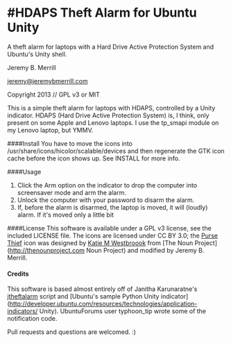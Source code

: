 #HDAPS Theft Alarm for Ubuntu Unity
=================================
A theft alarm for laptops with a Hard Drive Active Protection System and Ubuntu's Unity shell.

Jeremy B. Merrill

jeremy@jeremybmerrill.com

Copyright 2013 // GPL v3 or MIT

This is a simple theft alarm for laptops with HDAPS, controlled by a Unity indicator. HDAPS (Hard Drive Active Protection System) is, I think, only present on some Apple and Lenovo laptops. I use the tp_smapi module on my Lenovo laptop, but YMMV.


####Install
You have to move the icons into /usr/share/icons/hicolor/scalable/devices and then regenerate the GTK icon cache before the icon shows up. See INSTALL for more info.

####Usage
1. Click the Arm option on the indicator to drop the computer into screensaver mode and arm the alarm.
2. Unlock the computer with your password to disarm the alarm.
3. If, before the alarm is disarmed, the laptop is moved, it will (loudly) alarm. If it's moved only a little bit

####License
This software is available under a GPL v3 license, see the included LICENSE file. The icons are licensed under CC BY 3.0; the [Purse Thief](http://thenounproject.com/noun/purse-thief/#icon-No3496) icon was designed by [Katie M Westbroook](http://thenounproject.com/katiemwestbrook) from [The Noun Project](http://thenounproject.com Noun Project) and modified by Jeremy B. Merrill.

#### Credits
This software is based almost entirely off of Janitha Karunaratne's [jtheftalarm](http://stuff.janitha.com/jblog/jtheftalarm.txt) script and [Ubuntu's sample Python Unity indicator](http://developer.ubuntu.com/resources/technologies/application-indicators/ Unity).
UbuntuForums user typhoon_tip wrote some of the notification code.

Pull requests and questions are welcomed. :)




